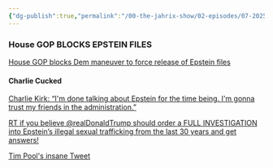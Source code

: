 ```yaml
---
{"dg-publish":true,"permalink":"/00-the-jahrix-show/02-episodes/07-2025/07-15-2025/","tags":["jahrixshow","maga","edited","published"],"created":"2025-07-14T09:07:14.957-04:00","updated":"2025-07-16T02:59:49.566-04:00"}
---
```


### House GOP BLOCKS EPSTEIN FILES
[House GOP blocks Dem maneuver to force release of Epstein files](https://www.axios.com/2025/07/15/trump-epstein-khanna-doj-democrats-republicans)
#### Charlie Cucked
[Charlie Kirk: “I'm done talking about Epstein for the time being. I'm gonna trust my friends in the administration.”](https://www.mediamatters.org/charlie-kirk/charlie-kirk-im-done-talking-about-epstein-time-being-im-gonna-trust-my-friends)

[RT if you believe @realDonaldTrump should order a FULL INVESTIGATION into Epstein’s illegal sexual trafficking from the last 30 years and get answers!](https://twitter.com/charliekirk11/status/1160332165151961089?mx=1)

[Tim Pool's insane Tweet](https://twitter.com/Timcast/status/1945107733167866359)

